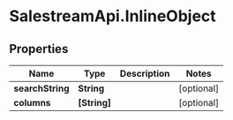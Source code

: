 # SalestreamApi.InlineObject

## Properties
Name | Type | Description | Notes
------------ | ------------- | ------------- | -------------
**searchString** | **String** |  | [optional] 
**columns** | **[String]** |  | [optional] 


